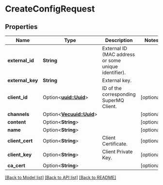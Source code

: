 # CreateConfigRequest

## Properties

Name | Type | Description | Notes
------------ | ------------- | ------------- | -------------
**external_id** | **String** | External ID (MAC address or some unique identifier). | 
**external_key** | **String** | External key. | 
**client_id** | Option<[**uuid::Uuid**](uuid::Uuid.md)> | ID of the corresponding SuperMQ Client. | [optional]
**channels** | Option<[**Vec<uuid::Uuid>**](uuid::Uuid.md)> |  | [optional]
**content** | Option<**String**> |  | [optional]
**name** | Option<**String**> |  | [optional]
**client_cert** | Option<**String**> | Client Certificate. | [optional]
**client_key** | Option<**String**> | Client Private Key. | [optional]
**ca_cert** | Option<**String**> |  | [optional]

[[Back to Model list]](../README.md#documentation-for-models) [[Back to API list]](../README.md#documentation-for-api-endpoints) [[Back to README]](../README.md)


